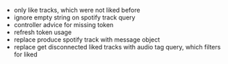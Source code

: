 - only like tracks, which were not liked before
- ignore empty string on spotify track query
- controller advice for missing token
- refresh token usage
- replace produce spotify track with message object
- replace get disconnected liked tracks with audio tag query, which filters for liked